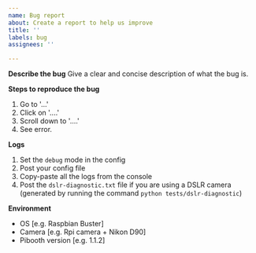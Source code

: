 ```yaml
---
name: Bug report
about: Create a report to help us improve
title: ''
labels: bug
assignees: ''

---
```


**Describe the bug**
Give a clear and concise description of what the bug is.

**Steps to reproduce the bug**
1. Go to '...'
2. Click on '....'
3. Scroll down to '....'
4. See error.

**Logs**
1. Set the `debug` mode in the config
2. Post your config file
3. Copy-paste all the logs from the console
4. Post the `dslr-diagnostic.txt` file if you are using a DSLR camera (generated by running the command `python tests/dslr-diagnostic`)

**Environment**
 - OS [e.g. Raspbian Buster]
 - Camera [e.g. Rpi camera + Nikon D90]
 - Pibooth version [e.g. 1.1.2]
